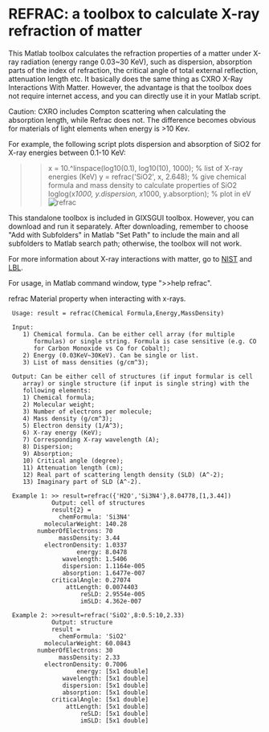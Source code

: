 # REFRAC: a toolbox to calculate X-ray refraction of matter
This Matlab toolbox calculates the refraction properties of a matter under X-ray radiation (energy range 0.03~30 KeV), such as dispersion, absorption parts of the index of refraction, the critical angle of total external reflection, attenuation length etc. It basically does the same thing as CXRO X-Ray Interactions With Matter. However, the advantage is that the toolbox does not require internet access, and you can directly use it in your Matlab script.

Caution: CXRO includes Compton scattering when calculating the absorption length, while Refrac does not. The difference becomes obvious for materials of light elements when energy is >10 Kev.

For example, the following script plots dispersion and absorption of SiO2 for X-ray energies between 0.1-10 KeV:

   >>x = 10.^linspace(log10(0.1), log10(10), 1000);           % list of X-ray energies (KeV)
   >>y = refrac('SiO2', x, 2.648);                                         % give chemical formula and mass density to calculate properties of SiO2
   >>loglog(x*1000, y.dispersion, x*1000, y.absorption);    % plot in eV
![refrac](http://1.bp.blogspot.com/-7CEbjcKl2gE/VYRCPw2djiI/AAAAAAAAAmQ/KlW_eVTulLo/s1600/sio2.jpg)

This standalone toolbox is included in GIXSGUI toolbox. However, you can download and run it separately. After downloading, remember to choose "Add with Subfolders" in Matlab "Set Path" to include the main and all subfolders to Matlab search path; otherwise, the toolbox will not work.

For more information about X-ray interactions with matter, go to [NIST](http://www.nist.gov/pml/data/ffast/index.cfm) and [LBL](http://www.cxro.lbl.gov/). 

For usage, in Matlab command window, type ">>help refrac".

refrac  Material property when interacting with x-rays.

     Usage: result = refrac(Chemical Formula,Energy,MassDensity)

     Input:
        1) Chemical formula. Can be either cell array (for multiple
           formulas) or single string. Formula is case sensitive (e.g. CO
           for Carbon Monoxide vs Co for Cobalt);
        2) Energy (0.03KeV~30KeV). Can be single or list.
        3) List of mass densities (g/cm^3);
    
     Output: Can be either cell of structures (if input formular is cell
        array) or single structure (if input is single string) with the
        following elements:
        1) Chemical formula;
        2) Molecular weight;
        3) Number of electrons per molecule;
        4) Mass density (g/cm^3);
        5) Electron density (1/A^3);
        6) X-ray energy (KeV);
        7) Corresponding X-ray wavelength (A);
        8) Dispersion;
        9) Absorption;
        10) Critical angle (degree);
        11) Attenuation length (cm);
        12) Real part of scattering length density (SLD) (A^-2);
        13) Imaginary part of SLD (A^-2).

     Example 1: >> result=refrac({'H2O','Si3N4'},8.04778,[1,3.44])
                Output: cell of structures
                result{2} =
                  chemFormula: 'Si3N4'
              molecularWeight: 140.28
            numberOfElectrons: 70
                  massDensity: 3.44
              electronDensity: 1.0337
                       energy: 8.0478
                   wavelength: 1.5406
                   dispersion: 1.1164e-005
                   absorption: 1.6477e-007
                criticalAngle: 0.27074
                    attLength: 0.0074403
                        reSLD: 2.9554e-005
                        imSLD: 4.362e-007
    
     Example 2: >>result=refrac('SiO2',8:0.5:10,2.33)
                Output: structure
                result =
                  chemFormula: 'SiO2'
              molecularWeight: 60.0843
            numberOfElectrons: 30
                  massDensity: 2.33
              electronDensity: 0.7006
                       energy: [5x1 double]
                   wavelength: [5x1 double]
                   dispersion: [5x1 double]
                   absorption: [5x1 double]
                criticalAngle: [5x1 double]
                    attLength: [5x1 double]
                        reSLD: [5x1 double]
                        imSLD: [5x1 double]    
